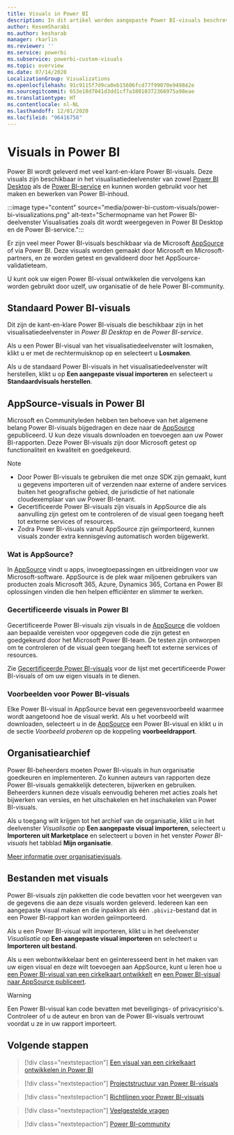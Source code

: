 ```yaml
---
title: Visuals in Power BI
description: In dit artikel worden aangepaste Power BI-visuals beschreven
author: KesemSharabi
ms.author: kesharab
manager: rkarlin
ms.reviewer: ''
ms.service: powerbi
ms.subservice: powerbi-custom-visuals
ms.topic: overview
ms.date: 07/14/2020
LocalizationGroup: Visualizations
ms.openlocfilehash: 91c9115f7d9ca0eb15606fcd77f99070e949842e
ms.sourcegitcommit: 653e18d7041d3dd1cf7a38010372366975a98eae
ms.translationtype: HT
ms.contentlocale: nl-NL
ms.lasthandoff: 12/01/2020
ms.locfileid: "96416756"
---
```

# <a name="visuals-in-power-bi"></a>Visuals in Power BI

Power BI wordt geleverd met veel kant-en-klare Power BI-visuals. Deze visuals zijn beschikbaar in het visualisatiedeelvenster van zowel [Power BI Desktop](https://powerbi.microsoft.com/desktop/) als de [Power BI-service](https://app.powerbi.com) en kunnen worden gebruikt voor het maken en bewerken van Power BI-inhoud.

:::image type="content" source="media/power-bi-custom-visuals/power-bi-visualizations.png" alt-text="Schermopname van het Power BI-deelvenster Visualisaties zoals dit wordt weergegeven in Power BI Desktop en de Power BI-service.":::

Er zijn veel meer Power BI-visuals beschikbaar via de Microsoft [AppSource](https://nam06.safelinks.protection.outlook.com/?url=https%3A%2F%2Fappsource.microsoft.com%2Fen-us%2Fmarketplace%2Fapps%3Fpage%3D1%26product%3Dpower-bi-visuals&data=02%7C01%7CKesem.Sharabi%40microsoft.com%7C6d9286afacb3468d4cde08d740b76694%7C72f988bf86f141af91ab2d7cd011db47%7C1%7C0%7C637049028749147718&sdata=igWm0e1vXdgGcbyvngQBrHQVAkahPnxPC1ZhUPntGI8%3D&reserved=0) of via Power BI. Deze visuals worden gemaakt door Microsoft en Microsoft-partners, en ze worden getest en gevalideerd door het AppSource-validatieteam.

U kunt ook uw eigen Power BI-visual ontwikkelen die vervolgens kan worden gebruikt door uzelf, uw organisatie of de hele Power BI-community.

## <a name="default-power-bi-visuals"></a>Standaard Power BI-visuals

Dit zijn de kant-en-klare Power BI-visuals die beschikbaar zijn in het visualisatiedeelvenster in *Power BI Desktop* en de *Power BI-service*.

Als u een Power BI-visual van het visualisatiedeelvenster wilt losmaken, klikt u er met de rechtermuisknop op en selecteert u **Losmaken**.

Als u de standaard Power BI-visuals in het visualisatiedeelvenster wilt herstellen, klikt u op **Een aangepaste visual importeren** en selecteert u **Standaardvisuals herstellen**. 

## <a name="appsource-power-bi-visuals"></a>AppSource-visuals in Power BI

Microsoft en Communityleden hebben ten behoeve van het algemene belang Power BI-visuals bijgedragen en deze naar de [AppSource](https://appsource.microsoft.com/marketplace/apps?product=power-bi-visuals) gepubliceerd. U kun deze visuals downloaden en toevoegen aan uw Power BI-rapporten. Deze Power BI-visuals zijn door Microsoft getest op functionaliteit en kwaliteit en goedgekeurd.

>[!NOTE]
>* Door Power BI-visuals te gebruiken die met onze SDK zijn gemaakt, kunt u gegevens importeren uit of verzenden naar externe of andere services buiten het geografische gebied, de jurisdictie of het nationale cloudexemplaar van uw Power BI-tenant.
>* Gecertificeerde Power BI-visuals zijn visuals in AppSource die als aanvulling zijn getest om te controleren of de visual geen toegang heeft tot externe services of resources.
>* Zodra Power BI-visuals vanuit AppSource zijn geïmporteerd, kunnen visuals zonder extra kennisgeving automatisch worden bijgewerkt.

### <a name="what-is-appsource"></a>Wat is AppSource?

In [AppSource](https://appsource.microsoft.com/marketplace/apps?product=power-bi-visuals) vindt u apps, invoegtoepassingen en uitbreidingen voor uw Microsoft-software. AppSource is de plek waar miljoenen gebruikers van producten zoals Microsoft 365, Azure, Dynamics 365, Cortana en Power BI oplossingen vinden die hen helpen efficiënter en slimmer te werken.

### <a name="certified-power-bi-visuals"></a>Gecertificeerde visuals in Power BI

Gecertificeerde Power BI-visuals zijn visuals in de [AppSource](https://nam06.safelinks.protection.outlook.com/?url=https%3A%2F%2Fappsource.microsoft.com%2Fen-us%2Fmarketplace%2Fapps%3Fpage%3D1%26product%3Dpower-bi-visuals&data=02%7C01%7CKesem.Sharabi%40microsoft.com%7C6d9286afacb3468d4cde08d740b76694%7C72f988bf86f141af91ab2d7cd011db47%7C1%7C0%7C637049028749147718&sdata=igWm0e1vXdgGcbyvngQBrHQVAkahPnxPC1ZhUPntGI8%3D&reserved=0) die voldoen aan bepaalde vereisten voor opgegeven code die zijn getest en goedgekeurd door het Microsoft Power BI-team. De testen zijn ontworpen om te controleren of de visual geen toegang heeft tot externe services of resources.

Zie [Gecertificeerde Power BI-visuals](power-bi-custom-visuals-certified.md) voor de lijst met gecertificeerde Power BI-visuals of om uw eigen visuals in te dienen.

### <a name="samples-for-power-bi-visuals"></a>Voorbeelden voor Power BI-visuals

Elke Power BI-visual in AppSource bevat een gegevensvoorbeeld waarmee wordt aangetoond hoe de visual werkt. Als u het voorbeeld wilt downloaden, selecteert u in de [AppSource](https://nam06.safelinks.protection.outlook.com/?url=https%3A%2F%2Fappsource.microsoft.com%2Fen-us%2Fmarketplace%2Fapps%3Fpage%3D1%26product%3Dpower-bi-visuals&data=02%7C01%7CKesem.Sharabi%40microsoft.com%7C6d9286afacb3468d4cde08d740b76694%7C72f988bf86f141af91ab2d7cd011db47%7C1%7C0%7C637049028749147718&sdata=igWm0e1vXdgGcbyvngQBrHQVAkahPnxPC1ZhUPntGI8%3D&reserved=0) een Power BI-visual en klikt u in de sectie *Voorbeeld proberen* op de koppeling **voorbeeldrapport**.

## <a name="organizational-store"></a>Organisatiearchief

Power BI-beheerders moeten Power BI-visuals in hun organisatie goedkeuren en implementeren. Zo kunnen auteurs van rapporten deze Power BI-visuals gemakkelijk detecteren, bijwerken en gebruiken. Beheerders kunnen deze visuals eenvoudig beheren met acties zoals het bijwerken van versies, en het uitschakelen en het inschakelen van Power BI-visuals.

Als u toegang wilt krijgen tot het archief van de organisatie, klikt u in het deelvenster *Visualisatie* op **Een aangepaste visual importeren**, selecteert u **Importeren uit Marketplace** en selecteert u boven in het venster *Power BI-visuals* het tabblad **Mijn organisatie**.

[Meer informatie over organisatievisuals](power-bi-custom-visuals-organization.md).

## <a name="visual-files"></a>Bestanden met visuals

Power BI-visuals zijn pakketten die code bevatten voor het weergeven van de gegevens die aan deze visuals worden geleverd. Iedereen kan een aangepaste visual maken en die inpakken als één `.pbiviz`-bestand dat in een Power BI-rapport kan worden geïmporteerd.

Als u een Power BI-visual wilt importeren, klikt u in het deelvenster *Visualisatie* op **Een aangepaste visual importeren** en selecteert u **Importeren uit bestand**.

Als u een webontwikkelaar bent en geïnteresseerd bent in het maken van uw eigen visual en deze wilt toevoegen aan AppSource, kunt u leren hoe u [een Power BI-visual van een cirkelkaart ontwikkelt](develop-circle-card.md) en [een Power BI-visual naar AppSource publiceert](office-store.md).

> [!WARNING]
> Een Power BI-visual kan code bevatten met beveiligings- of privacyrisico's. Controleer of u de auteur en bron van de Power BI-visuals vertrouwt voordat u ze in uw rapport importeert.

## <a name="next-steps"></a>Volgende stappen

>[!div class="nextstepaction"]
>[Een visual van een cirkelkaart ontwikkelen in Power BI](develop-circle-card.md)

>[!div class="nextstepaction"]
>[Projectstructuur van Power BI-visuals](visual-project-structure.md)

>[!div class="nextstepaction"]
>[Richtlijnen voor Power BI-visuals](guidelines-powerbi-visuals.md)

>[!div class="nextstepaction"]
>[Veelgestelde vragen](power-bi-custom-visuals-faq.md)

>[!div class="nextstepaction"]
>[Power BI-community](https://community.powerbi.com/)